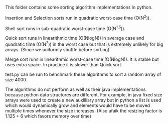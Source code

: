 This folder contains some sorting algorithm implementations in python.

Insertion and Selection sorts run in quadratic worst-case time (O(N<sup>2</sup>)).

Shell sort runs in sub-quadratic worst-case time (O(N<sup>1.5</sup>)).

Quick sort runs in linearithmic time (O(NlogN)) in average case and quadratic time (O(N<sup>2</sup>)) in the worst case but that
is extremely unlikely for big arrays. (Since we uniformly shuffle before sorting)

Merge sort runs in linearithmic worst-case time (O(NlogN)). It is stable but uses extra space. In practice it is slower than Quick sort.

test.py can be run to benchmark these algorithms to sort a random array of size 4000.

The algorithms do not perform as well as their java implementations because python data structures are different.
For example, in java fixed size arrays were used to create a new auxilliary array but in python a list is used which would dynamically grow
and elements would have to be moved multiple times whenever the size increases. (Also afaik the resizing factor is 1.125 + 6 which favors memory over time)
